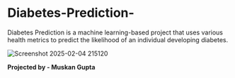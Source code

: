 # Diabetes-Prediction-
 Diabetes Prediction is a machine learning-based project that uses various health metrics to predict the likelihood of an individual developing diabetes.


 ![Screenshot 2025-02-04 215120](https://github.com/user-attachments/assets/bf43f68c-b5b7-42f3-ab46-44f6c062b701)

**Projected by - Muskan Gupta**
